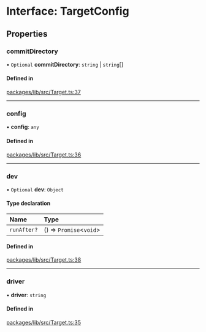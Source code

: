 # Interface: TargetConfig

## Properties

### commitDirectory

• `Optional` **commitDirectory**: `string` \| `string`[]

#### Defined in

[packages/lib/src/Target.ts:37](https://github.com/Knaackee/hotmig/blob/26e873a/packages/lib/src/Target.ts#L37)

___

### config

• **config**: `any`

#### Defined in

[packages/lib/src/Target.ts:36](https://github.com/Knaackee/hotmig/blob/26e873a/packages/lib/src/Target.ts#L36)

___

### dev

• `Optional` **dev**: `Object`

#### Type declaration

| Name | Type |
| :------ | :------ |
| `runAfter?` | () => `Promise`<`void`\> |

#### Defined in

[packages/lib/src/Target.ts:38](https://github.com/Knaackee/hotmig/blob/26e873a/packages/lib/src/Target.ts#L38)

___

### driver

• **driver**: `string`

#### Defined in

[packages/lib/src/Target.ts:35](https://github.com/Knaackee/hotmig/blob/26e873a/packages/lib/src/Target.ts#L35)
